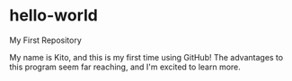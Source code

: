 # hello-world
My First Repository

My name is Kito, and this is my first time using GitHub! The advantages to this program seem far reaching, and I'm excited to learn more.
